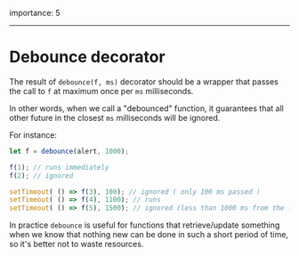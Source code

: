 importance: 5

---

# Debounce decorator

The result of `debounce(f, ms)` decorator should be a wrapper that passes the call to `f` at maximum once per `ms` milliseconds.

In other words, when we call a "debounced" function, it guarantees that all other future in the closest `ms` milliseconds will be ignored.

For instance:

```js no-beautify
let f = debounce(alert, 1000);

f(1); // runs immediately
f(2); // ignored

setTimeout( () => f(3), 100); // ignored ( only 100 ms passed )
setTimeout( () => f(4), 1100); // runs
setTimeout( () => f(5), 1500); // ignored (less than 1000 ms from the last run)
```

In practice `debounce` is useful for functions that retrieve/update something when we know that nothing new can be done in such a short period of time, so it's better not to waste resources.
